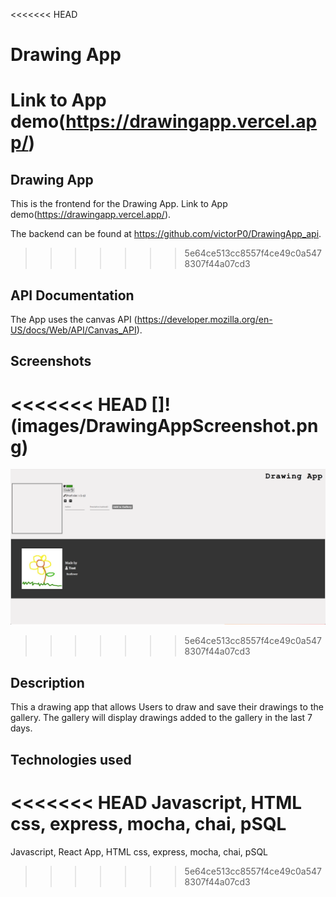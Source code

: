 <<<<<<< HEAD
# Drawing App

Link to App demo(https://drawingapp.vercel.app/)
=======
## Drawing App

This is the frontend for the Drawing App. Link to App demo(https://drawingapp.vercel.app/).

The backend can be found at https://github.com/victorP0/DrawingApp_api.
>>>>>>> 5e64ce513cc8557f4ce49c0a5478307f44a07cd3

## API Documentation

The App uses the canvas API (https://developer.mozilla.org/en-US/docs/Web/API/Canvas_API). 

## Screenshots

<<<<<<< HEAD
[]!(images/DrawingAppScreenshot.png)
=======
![](images/DrawingAppScreenshot.png)
>>>>>>> 5e64ce513cc8557f4ce49c0a5478307f44a07cd3

## Description

This a drawing app that allows Users to draw and save their drawings to the gallery. The gallery will display drawings added to the gallery in the last 7 days.

## Technologies used

<<<<<<< HEAD
Javascript, HTML css, express, mocha, chai, pSQL
=======
Javascript, React App, HTML css, express, mocha, chai, pSQL
>>>>>>> 5e64ce513cc8557f4ce49c0a5478307f44a07cd3
